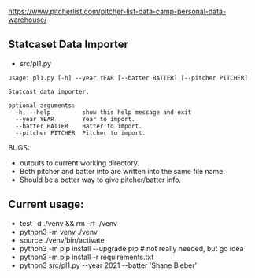 https://www.pitcherlist.com/pitcher-list-data-camp-personal-data-warehouse/

## Statcaset Data Importer
* src/pl1.py
```
usage: pl1.py [-h] --year YEAR [--batter BATTER] [--pitcher PITCHER]

Statcast data importer.

optional arguments:
  -h, --help         show this help message and exit
  --year YEAR        Year to import.
  --batter BATTER    Batter to import.
  --pitcher PITCHER  Pitcher to import.
```
BUGS:
 * outputs to current working directory.
 * Both pitcher and batter into are written into the same file name.
 * Should be a better way to give pitcher/batter info.

## Current usage:
 * test -d ./venv && rm -rf ./venv
 * python3 -m venv ./venv
 * source ./venv/bin/activate
 * python3 -m pip install --upgrade pip # not really needed, but go idea
 * python3 -m pip install -r requirements.txt
 * python3 src/pl1.py --year 2021 --batter 'Shane Bieber'
